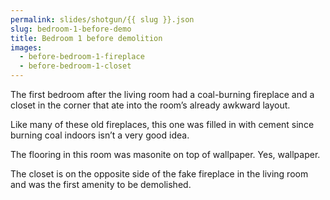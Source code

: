 ```yaml
---
permalink: slides/shotgun/{{ slug }}.json
slug: bedroom-1-before-demo
title: Bedroom 1 before demolition
images:
  - before-bedroom-1-fireplace
  - before-bedroom-1-closet
---
```

The first bedroom after the living room had a coal-burning fireplace and a closet in the corner that ate into the room’s already awkward layout.

Like many of these old fireplaces, this one was filled in with cement since burning coal indoors isn’t a very good idea. 

The flooring in this room was masonite on top of wallpaper. Yes, wallpaper.

The closet is on the opposite side of the fake fireplace in the living room and was the first amenity to be demolished.
